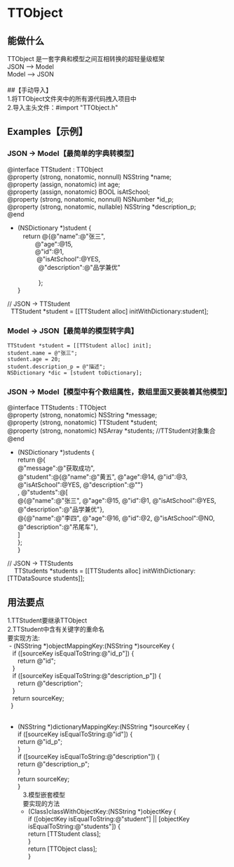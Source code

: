 # TTObject
## 能做什么 <br>
TTObject 是一套字典和模型之间互相转换的超轻量级框架 </br>
JSON --> Model </br>
Model --> JSON </br>  
##【手动导入】 </br>
1.将TTObject文件夹中的所有源代码拽入项目中 </br>
2.导入主头文件：#import "TTObject.h"
## Examples【示例】
### JSON -> Model【最简单的字典转模型】

@interface TTStudent : TTObject <br>
@property (strong, nonatomic, nonnull) NSString *name; </br>
@property (assign, nonatomic) int age; </br>
@property (assign, nonatomic) BOOL isAtSchool; </br>
@property (strong, nonatomic, nonnull) NSNumber *id_p; </br>
@property (strong, nonatomic, nullable) NSString *description_p;</br>
@end 

+ (NSDictionary *)student {  <br>
    return @{@"name":@"张三",  </br>
            @"age":@15,     </br>
            @"id":@1,      </br>
            @"isAtSchool":@YES,   </br>
             @"description":@"品学兼优" </br>  
              }; </br>
} </br>

// JSON -> TTStudent </br>
    TTStudent *student = [[TTStudent alloc] initWithDictionary:student];

### Model -> JSON【最简单的模型转字典】
    TTStudent *student = [[TTStudent alloc] init];
    student.name = @"张三";
    student.age = 20;
    student.description_p = @"描述";
    NSDictionary *dic = [student toDictionary];
 
 ### JSON -> Model【模型中有个数组属性，数组里面又要装着其他模型】
@interface TTStudents : TTObject<br>
@property (strong, nonatomic) NSString *message;</br>
@property (strong, nonatomic) TTStudent *student;</br>
@property (strong, nonatomic) NSArray *students; //TTStudent对象集合</br>
@end</br>

+ (NSDictionary *)students {</br>
    return @{</br>
             @"message":@"获取成功",</br>
             @"student":@{@"name":@"黄五", @"age":@14, @"id":@3, @"isAtSchool":@YES, @"description":@""}</br>,
             @"students":@[</br>
              @{@"name":@"张三", @"age":@15, @"id":@1, @"isAtSchool":@YES, @"description":@"品学兼优"},</br>
              @{@"name":@"李四", @"age":@16, @"id":@2, @"isAtSchool":@NO, @"description":@"吊尾车"},</br>
              ]</br>
            };</br>
}</br>

// JSON -> TTStudents</br>
      TTStudents *students = [[TTStudents alloc] initWithDictionary:[TTDataSource students]];
## 用法要点 <br>
  1.TTStudent要继承TTObject  </br>
  2.TTStudent中含有关键字的重命名</br>
要实现方法: </br>
  - (NSString *)objectMappingKey:(NSString *)sourceKey {  </br>
    if ([sourceKey isEqualToString:@"id_p"]) {  </br>
        return @"id";  </br>
    }  </br>
    if ([sourceKey isEqualToString:@"description_p"]) { </br>
        return @"description"; </br>
    } </br>
    return sourceKey; </br>
   }</br>
    
 - (NSString *)dictionaryMappingKey:(NSString *)sourceKey {</br>
    if ([sourceKey isEqualToString:@"id"]) {</br>
        return @"id_p";</br>
    }</br>
    if ([sourceKey isEqualToString:@"description"]) {</br>
        return @"description_p";</br>
    }</br>
    return sourceKey;</br>
}</br>
    3.模型嵌套模型</br>
    要实现的方法</br>
    - (Class)classWithObjectKey:(NSString *)objectKey {</br>
    if ([objectKey isEqualToString:@"student"] || [objectKey isEqualToString:@"students"]) {</br>
        return [TTStudent class];</br>
    }</br>
    return [TTObject class];</br>
}</br>

  
    
    

